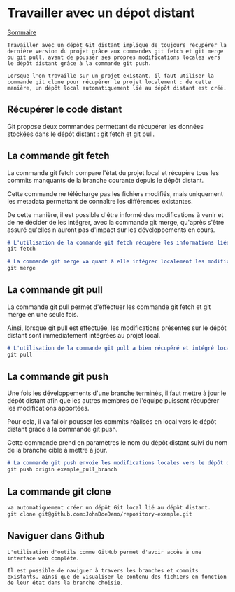 # Travailler avec un dépot distant

[Sommaire](./00-Sommaire.md)

    Travailler avec un dépôt Git distant implique de toujours récupérer la dernière version du projet grâce aux commandes git fetch et git merge ou git pull, avant de pousser ses propres modifications locales vers le dépôt distant grâce à la commande git push.

    Lorsque l'on travaille sur un projet existant, il faut utiliser la commande git clone pour récupérer le projet localement : de cette manière, un dépôt local automatiquement lié au dépôt distant est créé.

## Récupérer le code distant

Git propose deux commandes permettant de récupérer les données stockées dans le dépôt distant : git fetch et git pull.

## La commande git fetch

La commande git fetch compare l'état du projet local et récupère tous les commits manquants de la branche courante depuis le dépôt distant.

Cette commande ne télécharge pas les fichiers modifiés, mais uniquement les metadata permettant de connaître les différences existantes.

De cette manière, il est possible d'être informé des modifications à venir et de ne décider de les intégrer, avec la commande git merge, qu'après s'être assuré qu'elles n'auront pas d'impact sur les développements en cours.

```markdown
# L'utilisation de la commande git fetch récupère les informations liées à la branche exemple_fetch_branch présente sur le dépôt distant, mais aucune modification réelle du projet local n'a été effectuée.
git fetch

# La commande git merge va quant à elle intégrer localement les modifications présentes sur le dépôt distant.
git merge
```

## La commande git pull

La commande git pull permet d'effectuer les commande git fetch et git merge en une seule fois.

Ainsi, lorsque git pull est effectuée, les modifications présentes sur le dépôt distant sont immédiatement intégrées au projet local.

```markdown
# L'utilisation de la commande git pull a bien récupéré et intégré localement les modifications existantes sur le dépôt distant.
git pull
```

## La commande git push

Une fois les développements d'une branche terminés, il faut mettre à jour le dépôt distant afin que les autres membres de l'équipe puissent récupérer les modifications apportées.

Pour cela, il va falloir pousser les commits réalisés en local vers le dépôt distant grâce à la commande git push.

Cette commande prend en paramètres le nom du dépôt distant suivi du nom de la branche cible à mettre à jour.

```markdown
# La commande git push envoie les modifications locales vers le dépôt distant nommé origin et met à jour la branche exemple_pull_branch.
git push origin exemple_pull_branch
```

## La commande git clone

```markdown
va automatiquement créer un dépôt Git local lié au dépôt distant.
git clone git@github.com:JohnDoeDemo/repository-exemple.git
```

## Naviguer dans Github

    L'utilisation d'outils comme GitHub permet d'avoir accès à une interface web complète.

    Il est possible de naviguer à travers les branches et commits existants, ainsi que de visualiser le contenu des fichiers en fonction de leur état dans la branche choisie.
